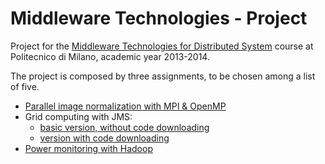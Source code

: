 Middleware Technologies - Project
=================================

Project for the [Middleware Technologies for Distributed
System](http://corsi.dei.polimi.it/distsys) course at Politecnico di Milano,
academic year 2013-2014.

The project is composed by three assignments, to be chosen among a list of five.

* [Parallel image normalization with MPI & OpenMP](imgnormalize/README.md)
* Grid computing with JMS:
  * [basic version, without code downloading](jmsgrid/README.md)
  * [version with code downloading](jmsgrid-dcd/README.md)
* [Power monitoring with Hadoop](hadoop/README.md)
